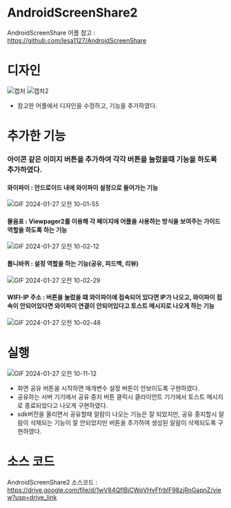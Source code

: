 # AndroidScreenShare2
AndroidScreenShare 어플 
참고 : <https://github.com/lesa1127/AndroidScreenShare>

# 디자인
![캡처](https://github.com/mmg1111-spec/AndroidScreenShare2/assets/93562291/e0c2a214-bfdd-4b78-ba38-f93315d0ce50)
![캡처2](https://github.com/mmg1111-spec/AndroidScreenShare2/assets/93562291/d3d985ab-2596-44aa-a19d-55c44b9221d2)
-  참고한 어플에서 디자인을 수정하고, 기능을 추가하였다.


# 추가한 기능
 ### 아이콘 같은 이미지 버튼을 추가하여 각각 버튼을 눌렀을때 기능을 하도록 추가하였다.
 #### 와이파이 : 안드로이드 내에 와이파이 설정으로 들어가는 기능 
   ![GIF 2024-01-27 오전 10-01-55](https://github.com/mmg1111-spec/AndroidScreenShare2/assets/93562291/6e87d989-ae21-499c-ba15-9f7689048f42)
 #### 물음표 : Viewpager2를 이용해 각 페이지에 어플을 사용하는 방식을 보여주는 가이드 역할을 하도록 하는 기능
 ![GIF 2024-01-27 오전 10-02-12](https://github.com/mmg1111-spec/AndroidScreenShare2/assets/93562291/868ea025-9761-4a06-ad4b-5ae118407045)
 #### 톱니바퀴 : 설정 역할을 하는 기능(공유, 피드백, 리뷰)
 ![GIF 2024-01-27 오전 10-02-29](https://github.com/mmg1111-spec/AndroidScreenShare2/assets/93562291/2a4f091d-56b0-4d04-9c9b-be697ff117aa)
 #### WIFI-IP 주소 : 버튼을 눌렀을 떄 와이파이에 접속되어 있다면 IP가 나오고, 와이파이 접속이 안되어있다면 와이파이 연결이 안되어있다고 토스트 메시지로 나오게 하는 기능
 ![GIF 2024-01-27 오전 10-02-48](https://github.com/mmg1111-spec/AndroidScreenShare2/assets/93562291/a0b3975a-d61d-4d24-8723-f0718704f583)


 # 실행
 ![GIF 2024-01-27 오전 10-11-12](https://github.com/mmg1111-spec/AndroidScreenShare2/assets/93562291/a0b01c05-ba87-4d45-8076-1bc0c21a9055)
 - 화면 공유 버튼을 시작하면 매개변수 설정 버튼이 안보이도록 구현하였다.
 - 공유하는 서버 기기에서 공유 중지 버튼 클릭시 클라이언트 기기에서 토스트 메시지로 종료되었다고 나오게 구현하였다.
 - sdk버전을 올리면서 공유할때 알람이 나오는 기능은 잘 되었지만, 공유 중지할시 알람이 삭제되는 기능이 잘 안되었지만 버튼을 추가하여 생성된 알람이 삭제되도록 구현하였다.

 # 소스 코드
 AndroidScreenShare2 소스코드 : <https://drive.google.com/file/d/1wV84QflBjCWqVHvFfrblF98zjRnGapnZ/view?usp=drive_link>
